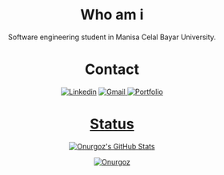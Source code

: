 <div align="center">
<h1>Who am i</h1>
 
Software engineering student in Manisa Celal Bayar University.



<h1>Contact</h1>


<a href="https://www.linkedin.com/in/onurgoz/"><img title="Linkedin" src="https://img.shields.io/badge/-Linkedin-c14438?style=flat-square&logo=Linkedin&logoColor=white&link=https://www.linkedin.com/in/onurgoz"></a>
<a href="mailto:onurgoz98@gmail.com">
<img title="Gmail" 
src="https://img.shields.io/badge/-onurgoz98@gmail.com-c14438?style=flat-square&logo=Gmail&logoColor=white&link=mailto:onurgoz98@gmail.com">
</a>
 <a href="www.onurgoz.tech">
<img title="Portfolio" 
src="https://img.shields.io/badge/-www.onurgoz.tech-c14438?style=flat-square&logo=&logoColor=white&link=www.onurgoz.tech">



 <h1>Status</h1>
 <p align="center">
  <img src="https://github-readme-stats.vercel.app/api?username=onurgoz&&show_icons=true&theme=dark&line_height=27&v=5" alt="Onurgoz's GitHub Stats" /><br>
 </p>
 <p align="center">
 <a href="https://github.com/onurgoz"><img title="Onurgoz" src="https://github-readme-stats.vercel.app/api/top-langs/?username=onurgoz&layout=compact&theme=dark"></a><br>
</p>
</div>
